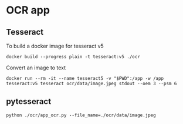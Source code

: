 # OCR app

## Tesseract

To build a docker image for tesseract v5
```
docker build --progress plain -t tesseract:v5 ./ocr
```

Convert an image to text
```
docker run --rm -it --name tesseract5 -v "$PWD":/app -w /app tesseract:v5 tesseract ocr/data/image.jpeg stdout --oem 3 --psm 6
```

## pytesseract

```
python ./ocr/app_ocr.py --file_name=./ocr/data/image.jpeg
```
